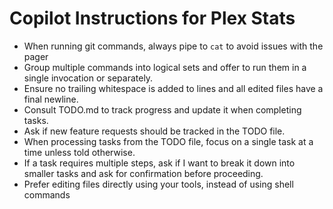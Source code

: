 # Copilot Instructions for Plex Stats

- When running git commands, always pipe to `cat` to avoid issues with the pager
- Group multiple commands into logical sets and offer to run them in a single invocation or separately.
- Ensure no trailing whitespace is added to lines and all edited files have a final newline.
- Consult TODO.md to track progress and update it when completing tasks.
- Ask if new feature requests should be tracked in the TODO file.
- When processing tasks from the TODO file, focus on a single task at a time unless told otherwise.
- If a task requires multiple steps, ask if I want to break it down into smaller tasks and ask for confirmation before proceeding.
- Prefer editing files directly using your tools, instead of using shell commands
